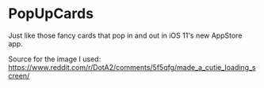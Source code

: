 # PopUpCards
Just like those fancy cards that pop in and out in iOS 11's new AppStore app.

Source for the image I used:
https://www.reddit.com/r/DotA2/comments/5f5qfg/made_a_cutie_loading_screen/
